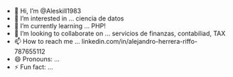 - 👋 Hi, I’m @Aleskill1983
- 👀 I’m interested in ... ciencia de datos
- 🌱 I’m currently learning ... PHP!
- 💞️ I’m looking to collaborate on ... servicios de finanzas, contabiliad, TAX
- 📫 How to reach me ... linkedin.com/in/alejandro-herrera-riffo-787655112
- 😄 Pronouns: ...
- ⚡ Fun fact: ...

<!---
Aleskill1983/Aleskill1983 is a ✨ special ✨ repository because its `README.md` (this file) appears on your GitHub profile.
You can click the Preview link to take a look at your changes.
--->
